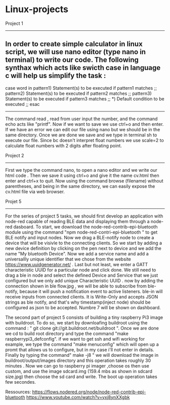 # Linux-projects
Project 1
________________________________________


In order to create simple calculator in linux script, we will use nano editor (type nano in terminal) to write our code. The following synthax which acts like swicth case in language c
will help us simplify the task :
----------------------------
case word in
   pattern1)
      Statement(s) to be executed if pattern1 matches
      ;;
   pattern2)
      Statement(s) to be executed if pattern2 matches
      ;;
   pattern3)
      Statement(s) to be executed if pattern3 matches
      ;;
   *)
     Default condition to be executed
     ;;
esac

--------------------------
The command read , read from user input the number, and the command echo acts like "printf". Now if we want to save we use ctrl+o
and then enter. If we have an error we can edit our file using nano <filename> but we should be in the same directory. Once we are done
we save and we type in terminal sh <filename> to execute our file. Since bc doesn't interpret float numbers we use scale=2 to calculate
float numbers with 2 digits after floating point. 

Project 2
________________________________________

   
   
First we type the command nano, to open a nano editor and we write our html code . Then we save it using ctrl+o and give it the name cv.html then enter and ctrl+x to quit. 
Now using the command browse (filename) without parentheses, and being in the same directory, we can easily expose the cv.html file via web browser. 













































































Projet 5
______________________

For the series of project 5 tasks, we should first develop an application with node-red capable of reading BLE data and displaying them through a node-red dasboard. To start, we download the node-red-contrib-epi-bluetooth module using the command "npm node-red-contri-epi-bluetooth " to get BLE notify and input nodes. Now we drag a BLE-notify node to create a device that will be visivle to the connecting clients. So we start by adding a new device definition by clicking on the pen next to device and we add the name "My bluetooth Device". Now we add a service name and add a universallly unique identifier that we chose from the website https://www.uuidgenerator.net/ . Last but not least, we enter a GATT characteristic UUID for a particular node and click done. We still need to drag a ble in node and select the defined Device and Service that we just configured but we only add unique Characteristic UUID . now by adding the connection shown in ble flow.jpg , we will be able to subscribe from ble-notify, because it will push a notification event to active listeners. ble-in will receive inputs from connected clients. It is Write-Only and accepts JSON strings as ble notify, and that's why timestamp(inject node) should be configured as json to be accepted. Numbre 7 will be shown on dashboard.

The second part of project 5 consists of building a tiny raspberry Pi3 image with buildroot. To do so, we start by downloafing buildroot using the command : " git clone git://git.buildroot.net/buildroot  ". Once we are done we cd to build root directory and type the command "make raspberrypi3_defconfig". if we want to get ssh and wifi working for example, we type the command "make menuconfig" which will open up a promt that allows us to configure, but in my case i'll not enter in details. Finally by typing the command" make -j8 " we will download the image in buildroot/output/images directory and this operation takes roughly 30 minutes . Now we can go to raspberry pi imager ,choose os then use custom, and use the image sdcard.img (159.4 mbs as shown in sdcard size.jpg) then choose the sd card and write. The boot up operation takes few secondes.

Ressources:
https://flows.nodered.org/node/node-red-contrib-epi-bluetooth
https://www.youtube.com/watch?v=yxj8ynXXgbk
